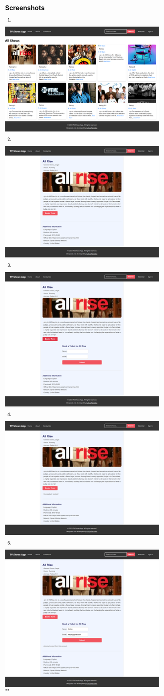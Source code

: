 
## Screenshots

1.
![First](https://github.com/AdityaAP7/tvshowapp/blob/main/src/screenshots/1.png)

2.
![Second](https://github.com/AdityaAP7/tvshowapp/blob/main/src/screenshots/2.png)

3.
![Third](https://github.com/AdityaAP7/tvshowapp/blob/main/src/screenshots/3.png)

4.
![Fourth](https://github.com/AdityaAP7/tvshowapp/blob/main/src/screenshots/4.png)

5.
![Fifth](https://github.com/AdityaAP7/tvshowapp/blob/main/src/screenshots/5.png)**

